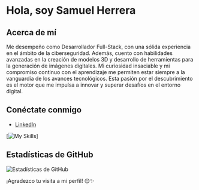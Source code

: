 # Hola, soy Samuel Herrera

## Acerca de mí
Me desempeño como Desarrollador Full-Stack, con una sólida experiencia en el ámbito de la ciberseguridad. Además, cuento con habilidades avanzadas en la creación de modelos 3D y desarrollo de herramientas para la generación de imágenes digitales. Mi curiosidad insaciable y mi compromiso continuo con el aprendizaje me permiten estar siempre a la vanguardia de los avances tecnológicos. Esta pasión por el descubrimiento es el motor que me impulsa a innovar y superar desafíos en el entorno digital.

## Conéctate conmigo
- [LinkedIn](https://www.linkedin.com/in/herrera99)

[![My Skills](https://skillicons.dev/icons?i=py,linux,ubuntu,git,github,gitlab,docker,aws,react,mongodb,mysql,redhat,js,html,css,tailwind,threejs,discord,discordjs,htmx)]

## Estadísticas de GitHub
![Estadísticas de GitHub](https://github-readme-stats.vercel.app/api?username=herreera&show_icons=true)

¡Agradezco tu visita a mi perfil! 😊✨
